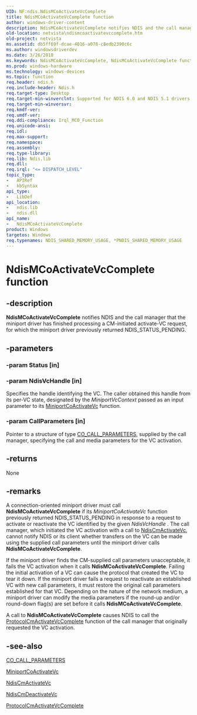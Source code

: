 ```yaml
---
UID: NF:ndis.NdisMCoActivateVcComplete
title: NdisMCoActivateVcComplete function
author: windows-driver-content
description: NdisMCoActivateVcComplete notifies NDIS and the call manager that the miniport driver has finished processing a CM-initiated activate-VC request, for which the miniport driver previously returned NDIS_STATUS_PENDING.
old-location: netvista\ndismcoactivatevccomplete.htm
old-project: netvista
ms.assetid: db5ff69f-dcae-4016-a078-c8edb2390c6c
ms.author: windowsdriverdev
ms.date: 3/26/2018
ms.keywords: NdisMCoActivateVcComplete, NdisMCoActivateVcComplete function [Network Drivers Starting with Windows Vista], condis_miniport_ref_3a81c66b-8e97-4194-bf90-988ac2fd05b5.xml, ndis/NdisMCoActivateVcComplete, netvista.ndismcoactivatevccomplete
ms.prod: windows-hardware
ms.technology: windows-devices
ms.topic: function
req.header: ndis.h
req.include-header: Ndis.h
req.target-type: Desktop
req.target-min-winverclnt: Supported for NDIS 6.0 and NDIS 5.1 drivers (see    NdisMCoActivateVcComplete (NDIS   5.1)) in Windows Vista. Supported for NDIS 5.1 drivers (see    NdisMCoActivateVcComplete (NDIS   5.1)) in Windows XP.
req.target-min-winversvr: 
req.kmdf-ver: 
req.umdf-ver: 
req.ddi-compliance: Irql_MCO_Function
req.unicode-ansi: 
req.idl: 
req.max-support: 
req.namespace: 
req.assembly: 
req.type-library: 
req.lib: Ndis.lib
req.dll: 
req.irql: "<= DISPATCH_LEVEL"
topic_type:
-	APIRef
-	kbSyntax
api_type:
-	LibDef
api_location:
-	ndis.lib
-	ndis.dll
api_name:
-	NdisMCoActivateVcComplete
product: Windows
targetos: Windows
req.typenames: NDIS_SHARED_MEMORY_USAGE, *PNDIS_SHARED_MEMORY_USAGE
---
```


# NdisMCoActivateVcComplete function


## -description


<b>NdisMCoActivateVcComplete</b> notifies NDIS and the call manager that the miniport driver has finished
  processing a CM-initiated activate-VC request, for which the miniport driver previously returned
  NDIS_STATUS_PENDING.


## -parameters




### -param Status [in]





##### 


### -param NdisVcHandle [in]

Specifies the handle identifying the VC. The caller obtained this handle from its per-VC state,
     designated by the 
     <i>MiniportVcContext</i> passed as an input parameter to its 
     <a href="https://msdn.microsoft.com/243a1236-4b8a-4f00-9f14-3142fa81c362">
     MiniportCoActivateVc</a> function.


### -param CallParameters [in]

Pointer to a structure of type 
     <a href="https://msdn.microsoft.com/library/windows/hardware/ff545384">CO_CALL_PARAMETERS</a>, supplied by the call
     manager, specifying the call and media parameters for the VC activation.


## -returns



None




## -remarks



A connection-oriented miniport driver must call 
    <b>NdisMCoActivateVcComplete</b> if its 
    <i>MiniportCoActivateVc</i> function previously returned NDIS_STATUS_PENDING in response to a request to
    activate or reactivate the VC identified by the given 
    <i>NdisVcHandle</i> . The call manager, which initiated the VC activation with a call to 
    <a href="https://msdn.microsoft.com/library/windows/hardware/ff561649">NdisCmActivateVc</a>, cannot notify NDIS or
    its client whether transfers on the VC can be made using the supplied call parameters until the miniport
    driver calls 
    <b>NdisMCoActivateVcComplete</b>.

If the miniport driver finds the CM-supplied call parameters unacceptable, it fails the VC activation
    when it calls 
    <b>NdisMCoActivateVcComplete</b>. Failing the initial activation of a VC can cause the protocol that
    created the VC to tear it down. If the miniport driver fails a request to reactivate an established VC
    with new call parameters, it must restore the original call parameters established for that VC. Depending
    on the nature of the network medium, a miniport driver can modify the media parameters if the round-up
    and/or round-down flag(s) are set before it calls 
    <b>NdisMCoActivateVcComplete</b>.

A call to 
    <b>NdisMCoActivateVcComplete</b> causes NDIS to call the 
    <a href="https://msdn.microsoft.com/6ec9e73e-8abd-4d27-b598-6176f2125348">
    ProtocolCmActivateVcComplete</a> function of the call manager that originally requested the VC
    activation.




## -see-also




<a href="https://msdn.microsoft.com/library/windows/hardware/ff545384">CO_CALL_PARAMETERS</a>



<a href="https://msdn.microsoft.com/243a1236-4b8a-4f00-9f14-3142fa81c362">MiniportCoActivateVc</a>



<a href="https://msdn.microsoft.com/library/windows/hardware/ff561649">NdisCmActivateVc</a>



<a href="https://msdn.microsoft.com/library/windows/hardware/ff561657">NdisCmDeactivateVc</a>



<a href="https://msdn.microsoft.com/6ec9e73e-8abd-4d27-b598-6176f2125348">
   ProtocolCmActivateVcComplete</a>
 

 

